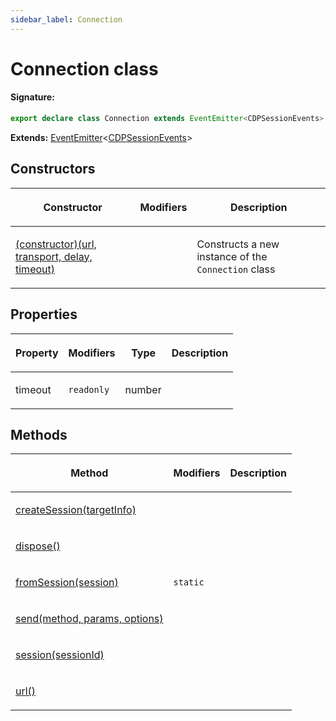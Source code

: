 ```yaml
---
sidebar_label: Connection
---
```


# Connection class

#### Signature:

```typescript
export declare class Connection extends EventEmitter<CDPSessionEvents>
```

**Extends:** [EventEmitter](./puppeteer.eventemitter.md)&lt;[CDPSessionEvents](./puppeteer.cdpsessionevents.md)&gt;

## Constructors

<table><thead><tr><th>

Constructor

</th><th>

Modifiers

</th><th>

Description

</th></tr></thead>
<tbody><tr><td>

<span id="_constructor_">[(constructor)(url, transport, delay, timeout)](./puppeteer.connection._constructor_.md)</span>

</td><td>

</td><td>

Constructs a new instance of the `Connection` class

</td></tr>
</tbody></table>

## Properties

<table><thead><tr><th>

Property

</th><th>

Modifiers

</th><th>

Type

</th><th>

Description

</th></tr></thead>
<tbody><tr><td>

<span id="timeout">timeout</span>

</td><td>

`readonly`

</td><td>

number

</td><td>

</td></tr>
</tbody></table>

## Methods

<table><thead><tr><th>

Method

</th><th>

Modifiers

</th><th>

Description

</th></tr></thead>
<tbody><tr><td>

<span id="createsession">[createSession(targetInfo)](./puppeteer.connection.createsession.md)</span>

</td><td>

</td><td>

</td></tr>
<tr><td>

<span id="dispose">[dispose()](./puppeteer.connection.dispose.md)</span>

</td><td>

</td><td>

</td></tr>
<tr><td>

<span id="fromsession">[fromSession(session)](./puppeteer.connection.fromsession.md)</span>

</td><td>

`static`

</td><td>

</td></tr>
<tr><td>

<span id="send">[send(method, params, options)](./puppeteer.connection.send.md)</span>

</td><td>

</td><td>

</td></tr>
<tr><td>

<span id="session">[session(sessionId)](./puppeteer.connection.session.md)</span>

</td><td>

</td><td>

</td></tr>
<tr><td>

<span id="url">[url()](./puppeteer.connection.url.md)</span>

</td><td>

</td><td>

</td></tr>
</tbody></table>
